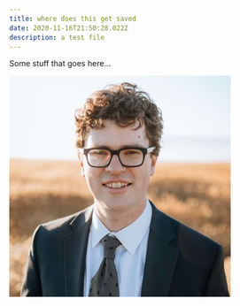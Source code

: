 ```yaml
---
title: where does this get saved
date: 2020-11-16T21:50:28.022Z
description: a test file
---
```

Some stuff that goes here... 

![](/content/assets/profile-pic.jpg)